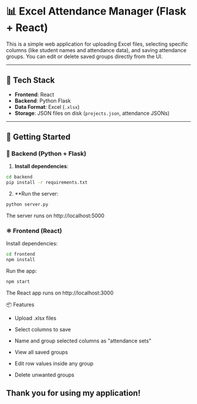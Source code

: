 # 📊 Excel Attendance Manager (Flask + React)

This is a simple web application for uploading Excel files, selecting specific columns (like student names and attendance data), and saving attendance groups. You can edit or delete saved groups directly from the UI.

---

## 🔧 Tech Stack

- **Frontend**: React
- **Backend**: Python Flask
- **Data Format**: Excel (`.xlsx`)
- **Storage**: JSON files on disk (`projects.json`, attendance JSONs)

---

## 🚀 Getting Started

### 🐍 Backend (Python + Flask)

1. **Install dependencies**:

```bash
cd backend
pip install -r requirements.txt
```

2. **Run the server:

```bash
python server.py
```

The server runs on http://localhost:5000

### ⚛️ Frontend (React)
Install dependencies:
```bash
cd frontend
npm install
```

Run the app:

```bash
npm start
```

The React app runs on http://localhost:3000

📦 Features

* Upload .xlsx files

* Select columns to save

* Name and group selected columns as "attendance sets"

* View all saved groups

* Edit row values inside any group

* Delete unwanted groups

## Thank you for using my application!
